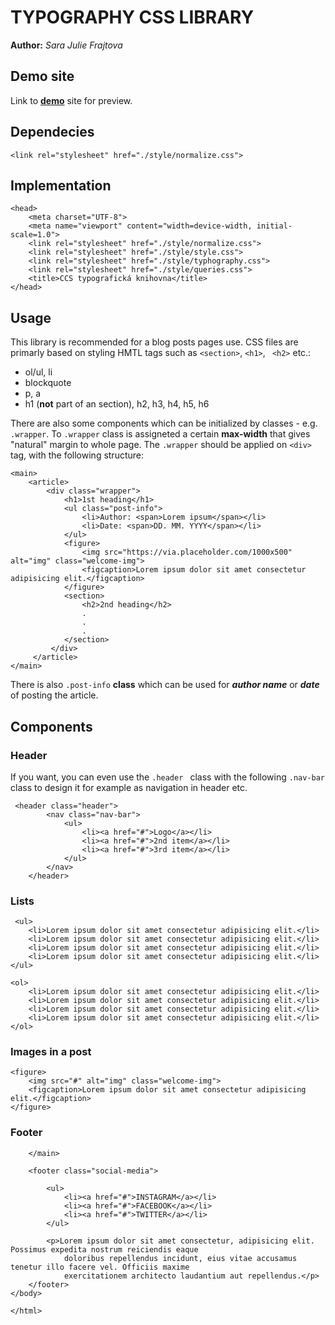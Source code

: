 # TYPOGRAPHY CSS LIBRARY #
**Author:** *Sara Julie Frajtova*
## Demo site
Link to **[demo](http://sarajuliefrajtova.github.io/typography/)** site for preview.
## Dependecies
``` 
<link rel="stylesheet" href="./style/normalize.css">
``` 
## Implementation
``` 
<head>
    <meta charset="UTF-8">
    <meta name="viewport" content="width=device-width, initial-scale=1.0">
    <link rel="stylesheet" href="./style/normalize.css">
    <link rel="stylesheet" href="./style/style.css">
    <link rel="stylesheet" href="./style/typhography.css">
    <link rel="stylesheet" href="./style/queries.css">
    <title>CCS typografická knihovna</title>
</head>
``` 
## Usage
This library is recommended for a blog posts pages use. CSS files are primarly based on styling HMTL tags such as ```<section>```,  ```<h1>```, ``` <h2>``` etc.:
- ol/ul, li
- blockquote
- p, a
- h1 (**not** part of an section), h2, h3, h4, h5, h6


There are also some components which can be initialized by classes - e.g. ``` .wrapper ```. To ``` .wrapper ``` class is assigneted a certain **max-width** that gives "natural" margin to whole page. The ``` .wrapper ``` should be applied on ``` <div> ``` tag, with the following structure: 

``` 
<main>
    <article>
        <div class="wrapper">
            <h1>1st heading</h1>
            <ul class="post-info">
                <li>Author: <span>Lorem ipsum</span></li>
                <li>Date: <span>DD. MM. YYYY</span></li>
            </ul>
            <figure>
                <img src="https://via.placeholder.com/1000x500" alt="img" class="welcome-img">
                <figcaption>Lorem ipsum dolor sit amet consectetur adipisicing elit.</figcaption>
            </figure>
            <section>
                <h2>2nd heading</h2>
                .
                .
                .
            </section>
         </div>
     </article>
</main>
```
There is also ```.post-info``` **class** which can be used for ***author name*** or ***date*** of posting the article.
## Components

### Header
If you want, you can even use the ```.header ``` class with the following ```.nav-bar``` class to design it for example as navigation in header etc.
``` 
 <header class="header">
        <nav class="nav-bar">
            <ul>
                <li><a href="#">Logo</a></li>
                <li><a href="#">2nd item</a></li>
                <li><a href="#">3rd item</a></li>
            </ul>
        </nav>
    </header>
``` 

### Lists 
``` 
 <ul>
    <li>Lorem ipsum dolor sit amet consectetur adipisicing elit.</li>
    <li>Lorem ipsum dolor sit amet consectetur adipisicing elit.</li>
    <li>Lorem ipsum dolor sit amet consectetur adipisicing elit.</li>
    <li>Lorem ipsum dolor sit amet consectetur adipisicing elit.</li>
</ul>
``` 
``` 
<ol>
    <li>Lorem ipsum dolor sit amet consectetur adipisicing elit.</li>
    <li>Lorem ipsum dolor sit amet consectetur adipisicing elit.</li>
    <li>Lorem ipsum dolor sit amet consectetur adipisicing elit.</li>
    <li>Lorem ipsum dolor sit amet consectetur adipisicing elit.</li>
</ol>
``` 
### Images in a post
``` 
<figure>
    <img src="#" alt="img" class="welcome-img">
    <figcaption>Lorem ipsum dolor sit amet consectetur adipisicing elit.</figcaption>
</figure>
``` 
### Footer
``` 
    </main>

    <footer class="social-media">

        <ul>
            <li><a href="#">INSTAGRAM</a></li>
            <li><a href="#">FACEBOOK</a></li>
            <li><a href="#">TWITTER</a></li>
        </ul>

        <p>Lorem ipsum dolor sit amet consectetur, adipisicing elit. Possimus expedita nostrum reiciendis eaque
            doloribus repellendus incidunt, eius vitae accusamus tenetur illo facere vel. Officiis maxime
            exercitationem architecto laudantium aut repellendus.</p>
    </footer>
</body>

</html>
``` 

